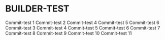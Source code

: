 # BUILDER-TEST
Commit-test 1
Commit-test 2
Commit-test 4
Commit-test 5
Commit-test 6
Commit-test 3
Commit-test 4
Commit-test 5
Commit-test 6
Commit-test 7
Commit-test 8
Commit-test 9
Commit-test 10
Commit-test 11
